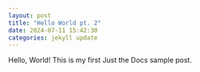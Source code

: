 ```yaml
---
layout: post
title: "Hello World pt. 2"
date: 2024-07-11 15:42:30
categories: jekyll update
---
```

Hello, World! This is my first Just the Docs sample post.
